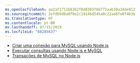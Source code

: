 ```yaml
---
ms.openlocfilehash: aa2af1711b8262f8d0303f66772aab39a34de912
ms.sourcegitcommit: 2efdb9d8a8f8a2c1914bd545a8c22ae6fe0f463b
ms.translationtype: HT
ms.contentlocale: pt-BR
ms.lasthandoff: 07/15/2019
ms.locfileid: "68285637"
---
```

* [Criar uma conexão para MySQL usando Node.js](https://github.com/mysqljs/mysql/blob/master/Readme.md#establishing-connections)
* [Executar consultas usando Node.js e MySQL](https://github.com/mysqljs/mysql/blob/master/Readme.md#performing-queries)
* [Transações de MySQL no Node.js](https://github.com/mysqljs/mysql/blob/master/Readme.md#transactions)

